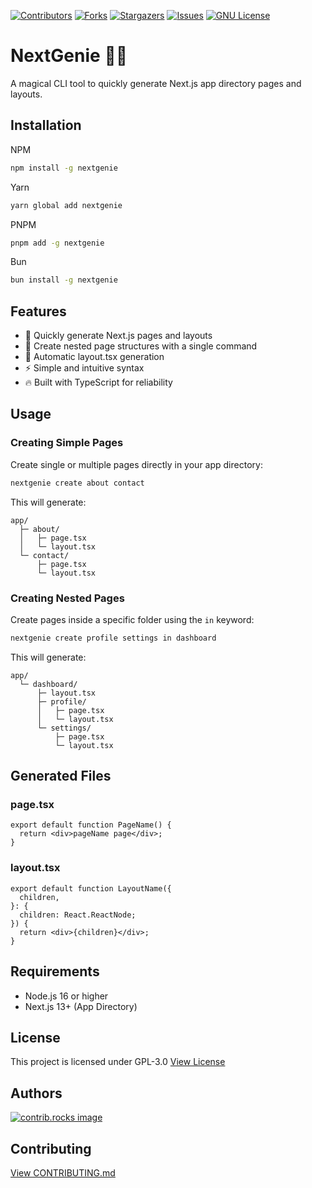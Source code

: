 [![Contributors][contributors-shield]][contributors-url]
[![Forks][forks-shield]][forks-url]
[![Stargazers][stars-shield]][stars-url]
[![Issues][issues-shield]][issues-url]
[![GNU License][license-shield]][license-url]

# NextGenie 🧞‍♂️

A magical CLI tool to quickly generate Next.js app directory pages and layouts.

## Installation

NPM
```bash
npm install -g nextgenie
```
Yarn
```bash
yarn global add nextgenie
```
PNPM
```bash
pnpm add -g nextgenie
```
Bun
```bash
bun install -g nextgenie
```

## Features

- 🚀 Quickly generate Next.js pages and layouts
- 📁 Create nested page structures with a single command
- 🎯 Automatic layout.tsx generation
- ⚡️ Simple and intuitive syntax
- 🔥 Built with TypeScript for reliability

## Usage

### Creating Simple Pages

Create single or multiple pages directly in your app directory:

```bash
nextgenie create about contact
```

This will generate:

```
app/
  ├─ about/
  │   ├─ page.tsx
  │   └─ layout.tsx
  └─ contact/
      ├─ page.tsx
      └─ layout.tsx
```

### Creating Nested Pages

Create pages inside a specific folder using the `in` keyword:

```bash
nextgenie create profile settings in dashboard
```

This will generate:

```
app/
  └─ dashboard/
      ├─ layout.tsx
      ├─ profile/
      │   ├─ page.tsx
      │   └─ layout.tsx
      └─ settings/
          ├─ page.tsx
          └─ layout.tsx
```

## Generated Files

### page.tsx

```tsx
export default function PageName() {
  return <div>pageName page</div>;
}
```

### layout.tsx

```tsx
export default function LayoutName({
  children,
}: {
  children: React.ReactNode;
}) {
  return <div>{children}</div>;
}
```

## Requirements

- Node.js 16 or higher
- Next.js 13+ (App Directory)

## License
This project is licensed under GPL-3.0 [View License](LICENSE)

## Authors
<a href="https://github.com/MohammedAbidNafi/Next-Genie/graphs/contributors">
  <img src="https://contrib.rocks/image?repo=MohammedAbidNafi/Next-Genie" alt="contrib.rocks image" />
</a>

## Contributing

[View CONTRIBUTING.md](CONTRIBUTING.md)


[contributors-shield]: https://img.shields.io/github/contributors/MohammedAbidNafi/Next-Genie.svg?style=for-the-badge
[contributors-url]: https://github.com/MohammedAbidNafi/Next-Genie/graphs/contributors
[forks-shield]: https://img.shields.io/github/forks/MohammedAbidNafi/Next-Genie.svg?style=for-the-badge
[forks-url]: https://github.com/MohammedAbidNafi/Next-Genie/network/members
[stars-shield]: https://img.shields.io/github/stars/MohammedAbidNafi/Next-Genie.svg?style=for-the-badge
[stars-url]: https://github.com/MohammedAbidNafi/Next-Genie/stargazers
[issues-shield]: https://img.shields.io/github/issues/MohammedAbidNafi/Next-Genie.svg?style=for-the-badge
[issues-url]: https://github.com/MohammedAbidNafi/Next-Genie/issues
[license-shield]: https://img.shields.io/github/license/MohammedAbidNafi/Next-Genie.svg?style=for-the-badge
[license-url]: https://github.com/MohammedAbidNafi/Next-Genie/blob/master/LICENSE.txt
